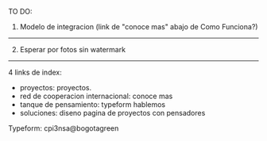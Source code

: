 TO DO:

1. Modelo de integracion (link de "conoce mas" abajo de Como Funciona?)
-----

2. Esperar por fotos sin watermark

----------------------------
4 links de index:
- proyectos: proyectos.
- red de cooperacion internacional: conoce mas
- tanque de pensamiento: typeform hablemos
- soluciones: diseno pagina de proyectos con pensadores

Typeform:
cpi3nsa@bogotagreen
